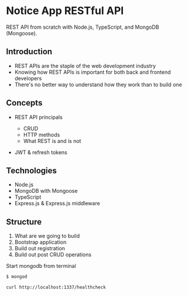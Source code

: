 # Notice App RESTful API
REST API from scratch with Node.js, TypeScript, and MongoDB (Mongoose). 

## Introduction
* REST APIs are the staple of the web development industry
* Knowing how REST APIs is important for both back and frontend developers
* There's no better way to understand how they work than to build one

## Concepts
* REST API principals
    * CRUD
    * HTTP methods
    * What REST is and is not

* JWT & refresh tokens

## Technologies
* Node.js
* MongoDB with Mongoose
* TypeScript
* Express.js & Express.js middleware

## Structure
1. What are we going to build
2. Bootstrap application
4. Build out registration
5. Build out post CRUD operations

Start mongodb from terminal
```sh
$ mongod
```

```sh
curl http://localhost:1337/healthcheck
```

